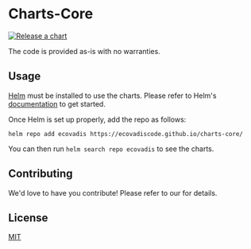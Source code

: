 # Charts-Core

[![Release a chart](https://github.com/EcovadisCode/charts-core/actions/workflows/publish.yaml/badge.svg)](https://github.com/EcovadisCode/charts-core/actions/workflows/publish.yaml)

The code is provided as-is with no warranties.

## Usage

[Helm](https://helm.sh) must be installed to use the charts.
Please refer to Helm's [documentation](https://helm.sh/docs/) to get started.

Once Helm is set up properly, add the repo as follows:

```console
helm repo add ecovadis https://ecovadiscode.github.io/charts-core/
```

You can then run `helm search repo ecovadis` to see the charts.



## Contributing

<!-- Keep full URL links to repo files because this README syncs from main to gh-pages.  -->
We'd love to have you contribute! Please refer to our  for details.

## License

<!-- Keep full URL links to repo files because this README syncs from main to gh-pages.  -->
[MIT](https://github.com/git/git-scm.com/blob/main/MIT-LICENSE.txt)